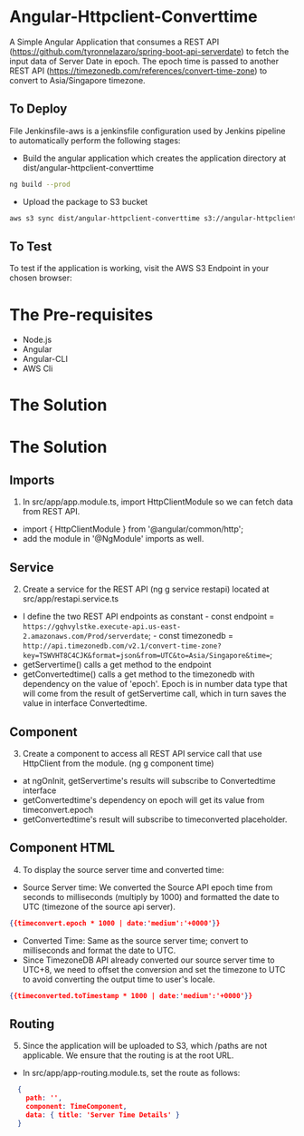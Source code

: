 # Angular-Httpclient-Converttime
A Simple Angular Application that consumes a REST API (https://github.com/tyronnelazaro/spring-boot-api-serverdate) to fetch the input data of Server Date in epoch. The epoch time is passed to another REST API (https://timezonedb.com/references/convert-time-zone) to convert to Asia/Singapore timezone.


## To Deploy
File Jenkinsfile-aws is a jenkinsfile configuration used by Jenkins pipeline to automatically perform the following stages:

- Build the angular application which creates the application directory at dist/angular-httpclient-converttime
```bash
ng build --prod
```  
- Upload the package to S3 bucket
```bash
aws s3 sync dist/angular-httpclient-converttime s3://angular-httpclient-serverdate --region us-east-2
```


## To Test
To test if the application is working, visit the AWS S3 Endpoint in your chosen browser:


# The Pre-requisites
- Node.js
- Angular
- Angular-CLI
- AWS Cli


# The Solution

# The Solution
## Imports
1. In src/app/app.module.ts, import HttpClientModule so we can fetch data from REST API.
  - import { HttpClientModule } from '@angular/common/http';
  - add the module in '@NgModule' imports as well.

## Service
2. Create a service for the REST API (ng g service restapi) located at src/app/restapi.service.ts
  - I define the two REST API endpoints as constant
		- const endpoint = `https://gqhvylstke.execute-api.us-east-2.amazonaws.com/Prod/serverdate`;
		- const timezonedb = `http://api.timezonedb.com/v2.1/convert-time-zone?key=TSWVHT8C4CJK&format=json&from=UTC&to=Asia/Singapore&time=`;
  - getServertime() calls a get method to the endpoint
  - getConvertedtime() calls a get method to the timezonedb with dependency on the value of 'epoch'. Epoch is in number data type that will come from the result of getServertime call, which in turn saves the value in interface Convertedtime.


## Component
3. Create a component to access all REST API service call that use HttpClient from the module. (ng g component time)
  - at ngOnInit, getServertime's results will subscribe to Convertedtime interface
  - getConvertedtime's dependency on epoch will get its value from timeconvert.epoch 
  - getConvertedtime's result will subscribe to timeconverted placeholder.

## Component HTML
4. To display the source server time and converted time:
  - Source Server time: We converted the Source API epoch time from seconds to milliseconds (multiply by 1000) and formatted the date to UTC (timezone of the source api server).
```json
{{timeconvert.epoch * 1000 | date:'medium':'+0000'}}
```
  - Converted Time: Same as the source server time; convert to milliseconds and format the date to UTC.
  - Since TimezoneDB API already converted our source server time to UTC+8, we need to offset the conversion and set the timezone to UTC to avoid converting the output time to user's locale.
```json
{{timeconverted.toTimestamp * 1000 | date:'medium':'+0000'}}
```

## Routing
5. Since the application will be uploaded to S3, which /paths are not applicable. We ensure that the routing is at the root URL.
  - In src/app/app-routing.module.ts, set the route as follows:
```json
  {
    path: '',
    component: TimeComponent,
    data: { title: 'Server Time Details' }
  }
```
